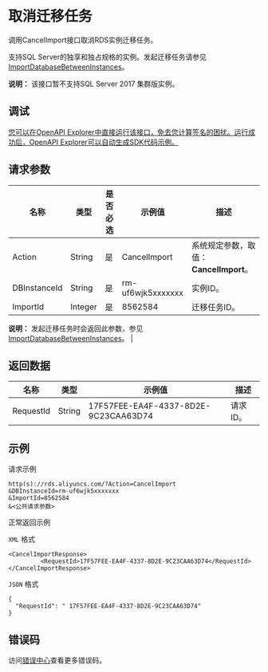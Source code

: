 # 取消迁移任务

调用CancelImport接口取消RDS实例迁移任务。

支持SQL Server的独享和独占规格的实例。发起迁移任务请参见[ImportDatabaseBetweenInstances](~~26301~~)。

**说明：** 该接口暂不支持SQL Server 2017 集群版实例。

## 调试

[您可以在OpenAPI Explorer中直接运行该接口，免去您计算签名的困扰。运行成功后，OpenAPI Explorer可以自动生成SDK代码示例。](https://api.aliyun.com/#product=Rds&api=CancelImport&type=RPC&version=2014-08-15)

## 请求参数

|名称|类型|是否必选|示例值|描述|
|--|--|----|---|--|
|Action|String|是|CancelImport|系统规定参数，取值：**CancelImport**。 |
|DBInstanceId|String|是|rm-uf6wjk5xxxxxxx|实例ID。 |
|ImportId|Integer|是|8562584|迁移任务ID。

 **说明：** 发起迁移任务时会返回此参数，参见[ImportDatabaseBetweenInstances](~~26301~~)。 |

## 返回数据

|名称|类型|示例值|描述|
|--|--|---|--|
|RequestId|String|17F57FEE-EA4F-4337-8D2E-9C23CAA63D74|请求ID。 |

## 示例

请求示例

```
http(s)://rds.aliyuncs.com/?Action=CancelImport
&DBInstanceId=rm-uf6wjk5xxxxxxx
&ImportId=8562584
&<公共请求参数>
```

正常返回示例

`XML` 格式

```
<CancelImportResponse>
         <RequestId>17F57FEE-EA4F-4337-8D2E-9C23CAA63D74</RequestId>
</CancelImportResponse>
```

`JSON` 格式

```
{
  "RequestId": " 17F57FEE-EA4F-4337-8D2E-9C23CAA63D74"
}
```

## 错误码

访问[错误中心](https://error-center.alibabacloud.com/status/product/Rds)查看更多错误码。

